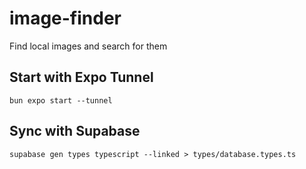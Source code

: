 # image-finder

Find local images and search for them

## Start with Expo Tunnel

```
bun expo start --tunnel
```

## Sync with Supabase

```
supabase gen types typescript --linked > types/database.types.ts
```
